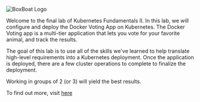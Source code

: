 ![BoxBoat Logo](/boxboat/courses/kubernetes-fundamentals-2/02-voting-app/assets/boxboat.png)

Welcome to the final lab of Kubernetes Fundamentals II. In this lab, we will configure and deploy the Docker Voting App on Kubernetes. The Docker Voting app is a multi-tier application that lets you vote for your favorite animal, and track the results.

The goal of this lab is to use all of the skills we've learned to help translate high-level requirements into a Kubernetes deployment. Once the application is deployed, there are a few cluster operations to complete to finalize the deployment.

Working in groups of 2 (or 3) will yield the best results.


To find out more, visit [here](https://github.com/dockersamples/example-voting-app)
